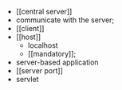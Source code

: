 - [[central server]]
- communicate with the server;
- [[client]]
- [[host]]
    - localhost
    - [[mandatory]];
- server-based application
- [[server port]]
- servlet
